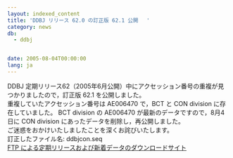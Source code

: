 ```yaml
---
layout: indexed_content
title: 'DDBJ リリース 62.0 の訂正版 62.1 公開 　'
category: news
db:
  - ddbj


date: 2005-08-04T00:00:00
lang: ja
---
```


DDBJ 定期リリース62（2005年6月公開）中にアクセッション番号の重複が見つかりましたので，訂正版 62.1 を公開しました。<br>重複していたアクセッション番号は AE006470 で，BCT と CON division に存在していました。 BCT division の AE006470 が最新のデータですので，8月4日に CON division にあったデータを削除し，再公開しました。<br>ご迷惑をおかけいたしましたことを深くお詫びいたします。<br>訂正したファイル名: ddbjcon.seq<br><a href="/services/index.html">FTP による定期リリースおよび新着データのダウンロードサイト</a>
